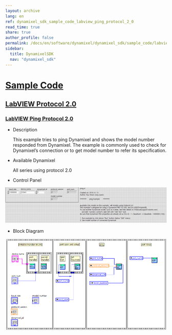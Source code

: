 ```yaml
---
layout: archive
lang: en
ref: dynamixel_sdk_sample_code_labview_ping_protocol_2_0
read_time: true
share: true
author_profile: false
permalink: /docs/en/software/dynamixel/dynamixel_sdk/sample_code/labview_ping_protocol_2_0/
sidebar:
  title: DynamixelSDK
  nav: "dynamixel_sdk"
---
```


<div style="counter-reset: h1 3"></div>
<div style="counter-reset: h2 21"></div>
<div style="counter-reset: h3 5"></div>

# [Sample Code](#sample-code)

## [LabVIEW Protocol 2.0](#labview-protocol-20)

### [LabVIEW Ping Protocol 2.0](#labview-ping-protocol-20)

- Description

  This example tries to ping Dynamixel and shows the model number responded from Dynamixel. The example is commonly used to check for Dynamixel’s connection or to get model number to refer its specification.

- Available Dynamixel

  All series using protocol 2.0

- Control Panel

![](/assets/images/sw/sdk/dynamixel_sdk/library_setup/labview/windows/sample_code/ping2/ping2.png)

- Block Diagram

![](/assets/images/sw/sdk/dynamixel_sdk/library_setup/labview/windows/sample_code/ping2/block_diagram.png)
